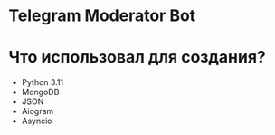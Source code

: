 # Telegram Moderator Bot

# Что использовал для создания?
- Python 3.11
- MongoDB
- JSON
- Aiogram
- Asyncio
